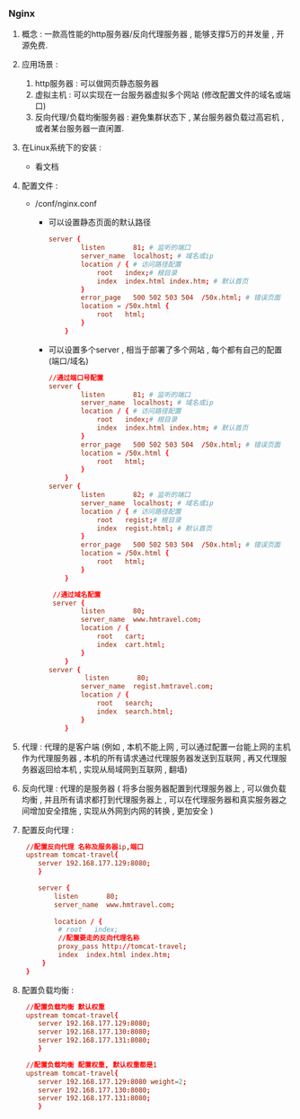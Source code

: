 ### Nginx

1. 概念 : 一款高性能的http服务器/反向代理服务器 , 能够支撑5万的并发量 , 开源免费.

2. 应用场景  : 

   1. http服务器 : 可以做网页静态服务器
   2. 虚拟主机 :  可以实现在一台服务器虚拟多个网站 (修改配置文件的域名或端口)
   3. 反向代理/负载均衡服务器 : 避免集群状态下 , 某台服务器负载过高宕机 , 或者某台服务器一直闲置.

3. 在Linux系统下的安装 : 

   - 看文档

4. 配置文件 : 

   - /conf/nginx.conf

     - 可以设置静态页面的默认路径

       ```conf
       server {
               listen       81; # 监听的端口
               server_name  localhost; # 域名或ip
               location / {	# 访问路径配置
                   root   index;# 根目录
                   index  index.html index.htm; # 默认首页
               }
               error_page   500 502 503 504  /50x.html;	# 错误页面
               location = /50x.html {
                   root   html;
               }
           }
       ```

     - 可以设置多个server , 相当于部署了多个网站 , 每个都有自己的配置 (端口/域名)

       ```conf
       //通过端口号配置
       server {
               listen       81; # 监听的端口
               server_name  localhost; # 域名或ip
               location / {	# 访问路径配置
                   root   index;# 根目录
                   index  index.html index.htm; # 默认首页
               }
               error_page   500 502 503 504  /50x.html;	# 错误页面
               location = /50x.html {
                   root   html;
               }
           }
       server {
               listen       82; # 监听的端口
               server_name  localhost; # 域名或ip
               location / {	# 访问路径配置
                   root   regist;# 根目录
                   index  regist.html; # 默认首页
               }
               error_page   500 502 503 504  /50x.html;	# 错误页面
               location = /50x.html {
                   root   html;
               }
           }
       ```

       ```conf
        //通过域名配置
        server {
               listen       80;
               server_name  www.hmtravel.com;
               location / {
                   root   cart;
                   index  cart.html;
               }
           }
       server {
        		listen       80;
               server_name  regist.hmtravel.com;
               location / {
                   root   search;
                   index  search.html;
               }
           }
       ```

5. 代理 :  代理的是客户端  (例如 , 本机不能上网 , 可以通过配置一台能上网的主机作为代理服务器 , 本机的所有请求通过代理服务器发送到互联网 , 再又代理服务器返回给本机 , 实现从局域网到互联网 , 翻墙)

6. 反向代理 : 代理的是服务器 ( 将多台服务器配置到代理服务器上 , 可以做负载均衡 , 并且所有请求都打到代理服务器上 , 可以在代理服务器和真实服务器之间增加安全措施 , 实现从外网到内网的转换 , 更加安全 )

7. 配置反向代理 : 

   ```conf
   	//配置反向代理 名称及服务器ip,端口
   	upstream tomcat-travel{
   	   server 192.168.177.129:8080;
       }
   
       server {
           listen       80; 
           server_name  www.hmtravel.com; 
           
           location / {	
           	# root   index;
           	//配置要走的反向代理名称
   			proxy_pass http://tomcat-travel;
           	index  index.html index.htm; 
       	}
   	}
   ```

8. 配置负载均衡 :

   ```conf
   	//配置负载均衡 默认权重
   	upstream tomcat-travel{
   	   server 192.168.177.129:8080;
   	   server 192.168.177.130:8080;
   	   server 192.168.177.131:8080;
       }
   ```

   ```conf
   	//配置负载均衡 配置权重, 默认权重都是1
   	upstream tomcat-travel{
   	   server 192.168.177.129:8080 weight=2;
   	   server 192.168.177.130:8080;
   	   server 192.168.177.131:8080;
       }
   ```

   

   
